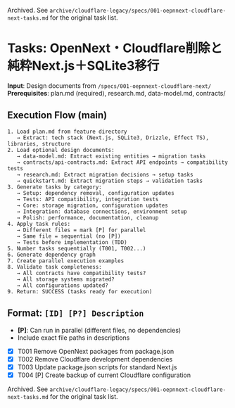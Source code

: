 Archived. See `archive/cloudflare-legacy/specs/001-oepnnext-cloudflare-next-tasks.md` for the original task list.

# Tasks: OpenNext・Cloudflare削除と純粋Next.js＋SQLite3移行

**Input**: Design documents from `/specs/001-oepnnext-cloudflare-next/`
**Prerequisites**: plan.md (required), research.md, data-model.md, contracts/

## Execution Flow (main)

```
1. Load plan.md from feature directory
   → Extract: tech stack (Next.js, SQLite3, Drizzle, Effect TS), libraries, structure
2. Load optional design documents:
   → data-model.md: Extract existing entities → migration tasks
   → contracts/api-contracts.md: Extract API endpoints → compatibility tests
   → research.md: Extract migration decisions → setup tasks
   → quickstart.md: Extract migration steps → validation tasks
3. Generate tasks by category:
   → Setup: dependency removal, configuration updates
   → Tests: API compatibility, integration tests
   → Core: storage migration, configuration updates
   → Integration: database connections, environment setup
   → Polish: performance, documentation, cleanup
4. Apply task rules:
   → Different files = mark [P] for parallel
   → Same file = sequential (no [P])
   → Tests before implementation (TDD)
5. Number tasks sequentially (T001, T002...)
6. Generate dependency graph
7. Create parallel execution examples
8. Validate task completeness:
   → All contracts have compatibility tests?
   → All storage systems migrated?
   → All configurations updated?
9. Return: SUCCESS (tasks ready for execution)
```

## Format: `[ID] [P?] Description`

- **[P]**: Can run in parallel (different files, no dependencies)
- Include exact file paths in descriptions

- [x] T001 Remove OpenNext packages from package.json
- [x] T002 Remove Cloudflare development dependencies
- [x] T003 Update package.json scripts for standard Next.js
- [x] T004 [P] Create backup of current Cloudflare configuration

Archived. See `archive/cloudflare-legacy/specs/001-oepnnext-cloudflare-next-tasks.md` for the original task list.

